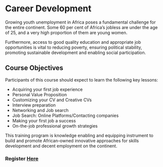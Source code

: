# Career Development 

Growing youth unemployment in Africa poses a fundamental challenge for the entire continent. Some 60 per cent of Africa’s jobless are under the age of 25, and a very high proportion of them are young women.

Furthermore, access to good quality education and appropriate job opportunities is vital to reducing poverty, ensuring political stability, promoting sustainable development and enabling social participation.

## Course Objectives

Participants of this course should expect to learn the following key lessons:

* Acquiring your first job experience
* Personal Value Proposition
* Customizing your CV and Creative CVs
* Interview preparation
* Networking and Job search
* Job Search: Online Platforms/Contacting companies
* Making your first job a success
* On-the-job professional growth strategies

This training program is knowledge enabling and equipping instrument to build and promote African-owned innovative approaches for skills development and decent employment on the continent.

### Register **[Here](https://factory24.org/course/data-science-ms-dat101x/)**